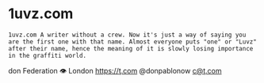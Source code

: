 # 1uvz.com

```
1uvz.com A writer without a crew. Now it's just a way of saying you are the first one with that name. Almost everyone puts "one" or "Luvz" after their name, hence the meaning of it is slowly losing importance in the graffiti world.
```

don Federation 👁 London https://ţ.com @donpablonow c@ţ.com
